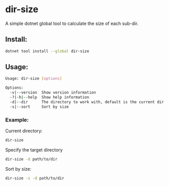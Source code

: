 # dir-size
A simple dotnet global tool to calculate the size of each sub-dir.

## Install:

```bash
dotnet tool install --global dir-size
```

## Usage:

```bash
Usage: dir-size [options]

Options:
  -v|--version  Show version information
  -?|-h|--help  Show help information
  -d|--dir      The directory to work with, default is the current dir
  -s|--sort     Sort by size
```

### Example:

Current directory:
```bash
dir-size
```
Specify the target directory
```bash
dir-size -d path/to/dir
```
Sort by size:
```bash
dir-size -s -d path/to/dir
```
